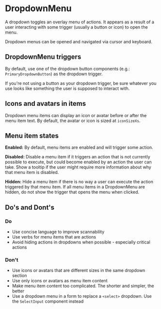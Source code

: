 # DropdownMenu

A dropdown toggles an overlay menu of actions. It appears as a result of a user interacting with some trigger (usually a button or icon) to open the menu.

Dropdown menus can be opened and navigated via cursor and keyboard.

## DropdownMenu triggers

By default, use one of the dropdown button components (e.g.: `PrimaryDropdownButton`) as the dropdown trigger.

If you're not using a button as your dropdown trigger, be sure whatever you use looks like something the user is supposed to interact with.

## Icons and avatars in items

Dropdown menu items can display an icon or avatar before or after the menu item text. By default, the avatar or icon is sized at `iconSizeXs`.

## Menu item states

**Enabled:** By default, menu items are enabled and will trigger some action.

**Disabled:** Disable a menu item if it triggers an action that is not currently possible to execute, but could become enabled by an action the user can take. Show a tooltip if the user might require more information about why that menu item is disabled.

**Hidden:** Hide a menu item if there is no way a user can execute the action triggered by that menu item. If all menu items in a DropdownMenu are hidden, do not show the trigger that opens the menu when clicked.

## Do's and Dont's

### Do

- Use concise language to improve scannability
- Use verbs for menu items that are actions
- Avoid hiding actions in dropdowns when possible - especially critical actions

### Don't

- Use icons or avatars that are different sizes in the same dropdown section
- Use only icons or avatars as menu item content
- Make menu item content too complicated. The shorter and simpler, the better
- Use a dropdown menu in a form to replace a `<select>` dropdown. Use the `SelectInput` component instead
